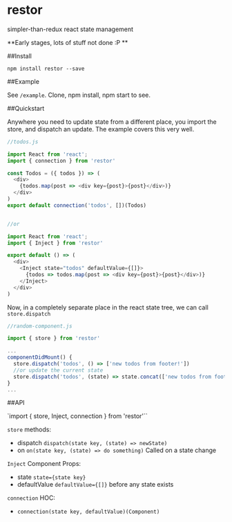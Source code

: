 # restor
simpler-than-redux react state management

**Early stages, lots of stuff not done :P **

##Install

```
npm install restor --save
```


##Example

See `/example`. Clone, npm install, npm start to see.

##Quickstart

Anywhere you need to update state from a different place, you import the store, and dispatch an update. The example covers this very well.


```js
//todos.js

import React from 'react';
import { connection } from 'restor'

const Todos = ({ todos }) => (
  <div>
    {todos.map(post => <div key={post}>{post}</div>)}
  </div>
)
export default connection('todos', [])(Todos)


//or

import React from 'react';
import { Inject } from 'restor'

export default () => (
  <div>
    <Inject state="todos" defaultValue={[]}>
      {todos => todos.map(post => <div key={post}>{post}</div>)}
    </Inject>
  </div>
)


```

Now, in a completely separate place in the react state tree, we can call `store.dispatch`

```js
//random-component.js

import { store } from 'restor'

...
componentDidMount() {
  store.dispatch('todos', () => ['new todos from footer!'])
  //or update the current state
  store.dispatch('todos', (state) => state.concat(['new todos from footer!']))
}
...

```


##API

`import { store, Inject, connection } from 'restor'``

`store` methods:
- dispatch `dispatch(state key, (state) => newState)`
- on `on(state key, (state) => do something)` Called on a state change

`Inject` Component Props:
- state `state={state key}`
- defaultValue `defaultValue={[]}` before any state exists

`connection` HOC:
- `connection(state key, defaultValue)(Component)`
